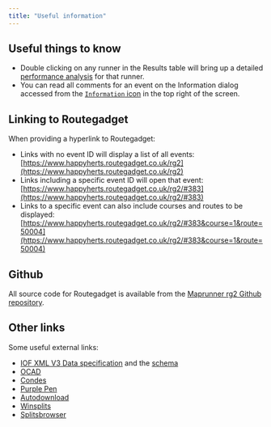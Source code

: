 ```yaml
---
title: "Useful information"
---
```


## Useful things to know

- Double clicking on any runner in the Results table will bring up a detailed [performance analysis](./user-guide/analysis-options#performance-analysis) for that runner.
- You can read all comments for an event on the Information dialog accessed from the [`Information` icon](./user-guide/page-layout#icon-bar) in the top right of the screen.

## Linking to Routegadget

When providing a hyperlink to Routegadget:

- Links with no event ID will display a list of all events: [https://www.happyherts.routegadget.co.uk/rg2](https://www.happyherts.routegadget.co.uk/rg2)
- Links including a specific event ID will open that event: [https://www.happyherts.routegadget.co.uk/rg2/#383](https://www.happyherts.routegadget.co.uk/rg2/#383)
- Links to a specific event can also include courses and routes to be displayed: [https://www.happyherts.routegadget.co.uk/rg2/#383&course=1&route=50004](https://www.happyherts.routegadget.co.uk/rg2/#383&course=1&route=50004)

## Github

All source code for Routegadget is available from the [Maprunner rg2 Github repository](https://github.com/Maprunner/rg2).

## Other links

Some useful external links:

- [IOF XML V3 Data specification](http://orienteering.org/resources/it/data-standard-3-0/) and the [schema](http://www.orienteering.org/datastandard/IOF.xsd)
- [OCAD](https://www.ocad.com/en/)
- [Condes](http://www.condes.net/)
- [Purple Pen](http://purplepen.golde.org/)
- [Autodownload](http://www.sportident.co.uk/autodownload/)
- [Winsplits](http://obasen.orientering.se/winsplits/online/en/default.asp?ct=true)
- [Splitsbrowser](http://www.splitsbrowser.org.uk/)
